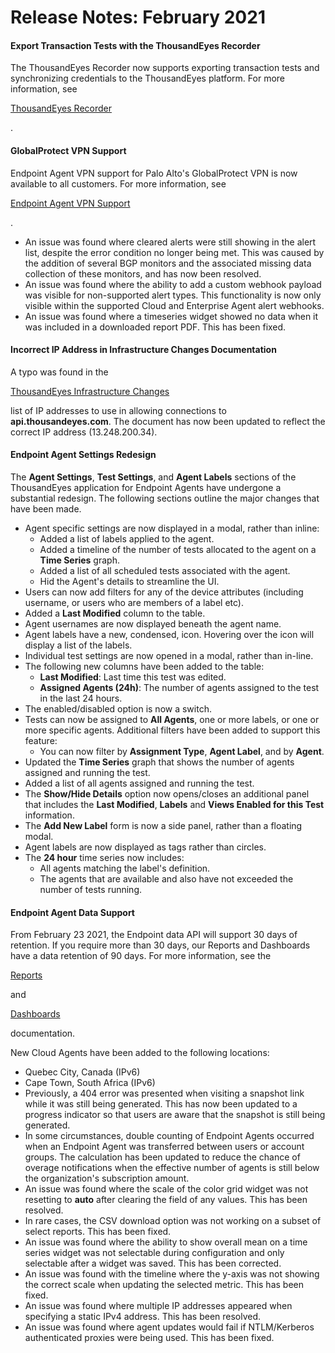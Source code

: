 # Release Notes: February 2021

#### Export Transaction Tests with the ThousandEyes Recorder <a href="#export-transaction-tests-with-the-thousandeyes-recorder" id="export-transaction-tests-with-the-thousandeyes-recorder"></a>

The ThousandEyes Recorder now supports exporting transaction tests and synchronizing credentials to the ThousandEyes platform. For more information, see

[ThousandEyes Recorder](https://docs.thousandeyes.com/product-documentation/tests/thousandeyes-recorder)

.

#### GlobalProtect VPN Support <a href="#globalprotect-vpn-support" id="globalprotect-vpn-support"></a>

Endpoint Agent VPN support for Palo Alto's GlobalProtect VPN is now available to all customers. For more information, see

[Endpoint Agent VPN Support](https://docs.thousandeyes.com/product-documentation/endpoint-agent/endpoint-agent-vpn-support)

.

* An issue was found where cleared alerts were still showing in the alert list, despite the error condition no longer being met. This was caused by the addition of several BGP monitors and the associated missing data collection of these monitors, and has now been resolved.
* An issue was found where the ability to add a custom webhook payload was visible for non-supported alert types. This functionality is now only visible within the supported Cloud and Enterprise Agent alert webhooks.
* An issue was found where a timeseries widget showed no data when it was included in a downloaded report PDF. This has been fixed.

#### Incorrect IP Address in Infrastructure Changes Documentation <a href="#incorrect-ip-address-in-infrastructure-changes-documentation" id="incorrect-ip-address-in-infrastructure-changes-documentation"></a>

A typo was found in the

[ThousandEyes Infrastructure Changes](https://docs.thousandeyes.com/product-documentation/enterprise-agents/thousandeyes-infrastructure-changes)

list of IP addresses to use in allowing connections to **api.thousandeyes.com**. The document has now been updated to reflect the correct IP address (13.248.200.34).

#### Endpoint Agent Settings Redesign <a href="#endpoint-agent-settings-redesign" id="endpoint-agent-settings-redesign"></a>

The **Agent Settings**, **Test Settings**, and **Agent Labels** sections of the ThousandEyes application for Endpoint Agents have undergone a substantial redesign. The following sections outline the major changes that have been made.

* Agent specific settings are now displayed in a modal, rather than inline:
  * Added a list of labels applied to the agent.
  * Added a timeline of the number of tests allocated to the agent on a **Time Series** graph.
  * Added a list of all scheduled tests associated with the agent.
  * Hid the Agent's details to streamline the UI.
* Users can now add filters for any of the device attributes (including username, or users who are members of a label etc).
* Added a **Last Modified** column to the table.
* Agent usernames are now displayed beneath the agent name.
* Agent labels have a new, condensed, icon. Hovering over the icon will display a list of the labels.
* Individual test settings are now opened in a modal, rather than in-line.
* The following new columns have been added to the table:
  * **Last Modified**: Last time this test was edited.
  * **Assigned Agents (24h)**: The number of agents assigned to the test in the last 24 hours.
* The enabled/disabled option is now a switch.
* Tests can now be assigned to **All Agents**, one or more labels, or one or more specific agents. Additional filters have been added to support this feature:
  * You can now filter by **Assignment Type**, **Agent Label**, and by **Agent**.
* Updated the **Time Series** graph that shows the number of agents assigned and running the test.
* Added a list of all agents assigned and running the test.
* The **Show/Hide Details** option now opens/closes an additional panel that includes the **Last Modified**, **Labels** and **Views Enabled for this Test** information.
* The **Add New Label** form is now a side panel, rather than a floating modal.
* Agent labels are now displayed as tags rather than circles.
* The **24 hour** time series now includes:
  * All agents matching the label's definition.
  * The agents that are available and also have not exceeded the number of tests running.

#### Endpoint Agent Data Support <a href="#endpoint-agent-data-support" id="endpoint-agent-data-support"></a>

From February 23 2021, the Endpoint data API will support 30 days of retention. If you require more than 30 days, our Reports and Dashboards have a data retention of 90 days. For more information, see the

[Reports](https://docs.thousandeyes.com/product-documentation/reports/working-with-reports)

and

[Dashboards](https://docs.thousandeyes.com/product-documentation/thousandeyes-basics/working-with-the-dashboard)

documentation.

New Cloud Agents have been added to the following locations:

* Quebec City, Canada (IPv6)
* Cape Town, South Africa (IPv6)
* Previously, a 404 error was presented when visiting a snapshot link while it was still being generated. This has now been updated to a progress indicator so that users are aware that the snapshot is still being generated.
* In some circumstances, double counting of Endpoint Agents occurred when an Endpoint Agent was transferred between users or account groups. The calculation has been updated to reduce the chance of overage notifications when the effective number of agents is still below the organization's subscription amount.
* An issue was found where the scale of the color grid widget was not resetting to **auto** after clearing the field of any values. This has been resolved.
* In rare cases, the CSV download option was not working on a subset of select reports. This has been fixed.
* An issue was found where the ability to show overall mean on a time series widget was not selectable during configuration and only selectable after a widget was saved. This has been corrected.
* An issue was found with the timeline where the y-axis was not showing the correct scale when updating the selected metric. This has been fixed.
* An issue was found where multiple IP addresses appeared when specifying a static IPv4 address. This has been resolved.
* An issue was found where agent updates would fail if NTLM/Kerberos authenticated proxies were being used. This has been fixed.
